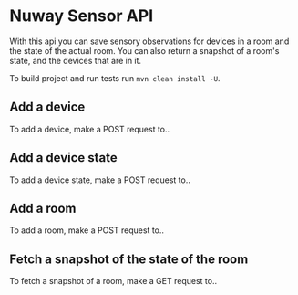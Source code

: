 # Nuway Sensor API

With this api you can save sensory observations for devices in a room and the state of the actual room.
You can also return a snapshot of a room's state, and the devices that are in it.

To build project and run tests run ```mvn clean install -U```.

## Add a device 

To add a device, make a POST request to..

## Add a device state

To add a device state, make a POST request to..

## Add a room

To add a room, make a POST request to..

## Fetch a snapshot of the state of the room

To fetch a snapshot of a room, make a GET request to..